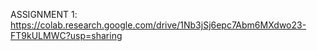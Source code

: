 ASSIGNMENT 1: https://colab.research.google.com/drive/1Nb3jSj6epc7Abm6MXdwo23-FT9kULMWC?usp=sharing
